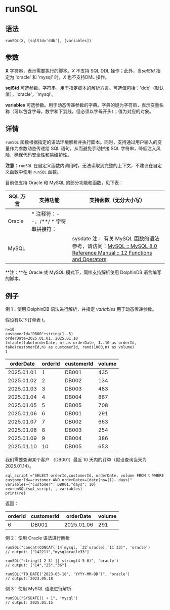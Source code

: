 # runSQL

## 语法

`runSQL(X, [sqlStd='ddb'], [variables])`

## 参数

**X** 字符串，表示需要执行的脚本。*X* 不支持 SQL DDL 操作；此外，当*sqlStd* 指定为 'oracle' 和
'mysql' 时，*X* 也不支持DML 操作。

**sqlStd** 可选参数。字符串，用于指定脚本的解析方言。可选值包括：'ddb'（默认值），'oracle'，'mysql'。

**variables**
可选参数。用于动态传递参数的字典。字典的键为字符串，表示变量名称（可以包含字母，数字和下划线，但必须以字母开头）；值为对应的对象。

## 详情

`runSQL` 函数根据指定的语法环境解析并执行脚本。同时，支持通过用户输入的变量作为参数动态传递给 SQL 语句，从而避免手动拼接
SQL 字符串，降低注入风险，确保代码安全性和易维护性。

**注意**：`runSQL` 在自定义函数内调用时，无法读取到完整的上下文，不建议在自定义函数中使用
`runSQL` 函数。

目前仅支持 Oracle 和 MySQL 的部分功能和函数，见下表：

| SQL 方言 | 支持功能 | 支持函数（无分大小写） |
| --- | --- | --- |
| Oracle | * 注释符：--、/\*\*/ * 字符串拼接符：|| | asciistr, concat, decode, instr, length, listagg, nvl, nvl2, rank, regexp\_like, replace, to\_char, to\_date, to\_number, trunc, wm\_concat 注： to\_char 只接收数值类型和 DATE, DATEHOUR, DATETIME 类型的参数。有关 Oracle SQL 函数的语法参考，请访问：[SQL Language Reference](https://docs.oracle.com/en/database/oracle/oracle-database/19/sqlrf/Functions.html#GUID-D079EFD3-C683-441F-977E-2C9503089982) |
| MySQL |  | sysdate 注： 有关 MySQL 函数的语法参考，请访问：[MySQL :: MySQL 8.0 Reference Manual :: 12 Functions and Operators](https://dev.mysql.com/doc/refman/8.0/en/functions.md) |

**注：**在 Oracle 或 MySQL 模式下，同样支持解析使用 DolphinDB 语言编写的脚本。

## 例子

例 1：使用 DolphinDB 语法进行解析，并指定 *variables* 用于动态传递参数。

假设有以下订单表 t。

```
n=10
customerId="DB00"+string(1..5)
orderDate=2025.01.01..2025.01.10
t=table(take(orderDate, n) as orderDate, 1..10 as orderId, take(customerId,n) as customerId, rand(1000,n) as volume)
t
```

| **orderDate** | **orderId** | **customerId** | **volume** |
| --- | --- | --- | --- |
| 2025.01.01 | 1 | DB001 | 435 |
| 2025.01.02 | 2 | DB002 | 134 |
| 2025.01.03 | 3 | DB003 | 483 |
| 2025.01.04 | 4 | DB004 | 867 |
| 2025.01.05 | 5 | DB005 | 708 |
| 2025.01.06 | 6 | DB001 | 291 |
| 2025.01.07 | 7 | DB002 | 663 |
| 2025.01.08 | 8 | DB003 | 254 |
| 2025.01.09 | 9 | DB004 | 386 |
| 2025.01.10 | 10 | DB005 | 653 |

我们需要查询某个客户 （DB001）最近 10 天内的订单（假设查询当天为 2025.01.14）。

```
sql_script ="SELECT orderId,customerId, orderDate, volume FROM t WHERE customerId==customer AND orderDate>=(date(now())- days)"
variables={"customer":`DB001,"days": 10}
re=runSQL(sql_script, , variables)
print(re)
```

返回：

| **orderId** | **customerId** | **orderDate** | **volume** |
| --- | --- | --- | --- |
| 6 | DB001 | 2025.01.06 | 291 |

例 2：使用 Oracle 语法进行解析

```
runSQL("concat(CONCAT(`14`mysql, `22`oracle),`11`33)", 'oracle')
// output: ["142211","mysqloracle33"]

runSQL("string(1 2 3) || string(4 5 6)", 'oracle')
// output: ["14","25","36"]

runSQL("TO_DATE('2023-05-18', 'YYYY-MM-DD')", 'oracle')
// output: 2023.05.18
```

例 3：使用 MySQL 语法进行解析

```
runSQL("SYSDATE() + 1", 'mysql')
// output: 2025.01.15
```

